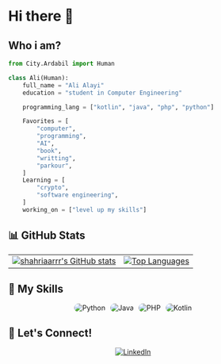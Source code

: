 # Hi there 👋

## Who i am?
```py
from City.Ardabil import Human

class Ali(Human):
    full_name = "Ali Alayi"
    education = "student in Computer Engineering"

    programming_lang = ["kotlin", "java", "php", "python"]

    Favorites = [
        "computer",
        "programming",
        "AI",
        "book", 
        "writting",
        "parkour",
    ]
    Learning = [
        "crypto",
        "software engineering",
    ]
    working_on = ["level up my skills"]

```

## 📊 GitHub Stats

<table align="center">
  <tr>
    <td>
      <a href="https://github.com/alialayi">
        <img alt="shahriaarrr's GitHub stats" src="https://github-readme-stats.vercel.app/api?username=alialayi&hide=prs&custom_title=My%20GitHub%20Stat's&show_icons=true&theme=tokyonight&border_radius=10&hide_border=true&bg_color=15,0d1117,1a1b26" />
      </a>
    </td>
    <td>
      <a href="https://github.com/alialayi">
        <img alt="Top Languages" src="https://github-readme-stats.vercel.app/api/top-langs/?username=alialayi&hide=Vim+Script,Vim+Snippet,C&theme=tokyonight&hide_border=true&border_radius=10&bg_color=15,0d1117,1a1b26&show_icons=true&layout=compact" />
      </a>
    </td>
  </tr>
</table>

## 🚀 My Skills
<p align="center" style="display: flex; justify-content: center; gap: 10px;">
  <img style="border-radius: 12px;" src="https://img.shields.io/badge/Python-3670A0?style=for-the-badge&logo=python&logoColor=ffdd54" alt="Python" />
  <img style="border-radius: 12px;" src="https://img.shields.io/badge/Java-ED8B00?style=for-the-badge&logo=java&logoColor=white" alt="Java" />
  <img style="border-radius: 12px;" src="https://img.shields.io/badge/PHP-777BB4?style=for-the-badge&logo=php&logoColor=white" alt="PHP" />
  <img style="border-radius: 12px;" src="https://img.shields.io/badge/Kotlin-0095D5?style=for-the-badge&logo=kotlin&logoColor=white" alt="Kotlin" />
</p>
<style>
  .rounded-image {
    border-radius: 50%;
  }
</style>

## 💬 Let's Connect!
<p align="center">
  <a href="https://www.linkedin.com/in/alialayi/">
    <img alt="LinkedIn" src="https://img.shields.io/badge/LinkedIn-0A66C2?style=for-the-badge&logo=linkedin&logoColor=white" />
  </a>
</p>
